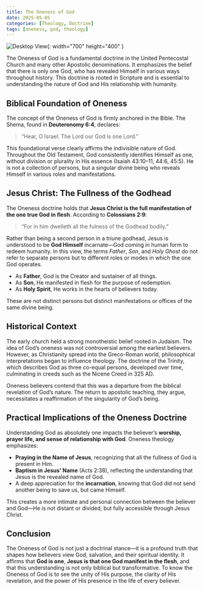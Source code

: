 ```yaml
---
title: The Oneness of God
date: 2025-05-05
categories: [Theology, Doctrine]
tags: [oneness, god, theology]
---
```


![Desktop View](https://images.unsplash.com/photo-1492176273113-2d51f47b23b0?q=80&w=2069&auto=format&fit=crop&ixlib=rb-4.1.0&ixid=M3wxMjA3fDB8MHxwaG90by1wYWdlfHx8fGVufDB8fHx8fA%3D%3D){: width="700" height="400" }

The Oneness of God is a fundamental doctrine in the United Pentecostal Church and many other Apostolic denominations. It emphasizes the belief that there is only one God, who has revealed Himself in various ways throughout history. This doctrine is rooted in Scripture and is essential to understanding the nature of God and His relationship with humanity.

## Biblical Foundation of Oneness

The concept of the Oneness of God is firmly anchored in the Bible. The Shema, found in **Deuteronomy 6:4**, declares:

> “Hear, O Israel: The Lord our God is one Lord.”

This foundational verse clearly affirms the indivisible nature of God. Throughout the Old Testament, God consistently identifies Himself as one, without division or plurality in His essence (Isaiah 43:10–11, 44:6, 45:5). He is not a collection of persons, but a singular divine being who reveals Himself in various roles and manifestations.

## Jesus Christ: The Fullness of the Godhead

The Oneness doctrine holds that **Jesus Christ is the full manifestation of the one true God in flesh**. According to **Colossians 2:9**:

> “For in him dwelleth all the fulness of the Godhead bodily.”

Rather than being a second person in a triune godhead, Jesus is understood to be **God Himself** incarnate—God coming in human form to redeem humanity. In this view, the terms _Father_, _Son_, and _Holy Ghost_ do not refer to separate persons but to different roles or modes in which the one God operates.

- As **Father**, God is the Creator and sustainer of all things.
- As **Son**, He manifested in flesh for the purpose of redemption.
- As **Holy Spirit**, He works in the hearts of believers today.

These are not distinct persons but distinct manifestations or offices of the same divine being.

## Historical Context

The early church held a strong monotheistic belief rooted in Judaism. The idea of God’s oneness was not controversial among the earliest believers. However, as Christianity spread into the Greco-Roman world, philosophical interpretations began to influence theology. The doctrine of the Trinity, which describes God as three co-equal persons, developed over time, culminating in creeds such as the Nicene Creed in 325 AD.

Oneness believers contend that this was a departure from the biblical revelation of God’s nature. The return to apostolic teaching, they argue, necessitates a reaffirmation of the singularity of God’s being.

## Practical Implications of the Oneness Doctrine

Understanding God as absolutely one impacts the believer’s **worship, prayer life, and sense of relationship with God**. Oneness theology emphasizes:

- **Praying in the Name of Jesus**, recognizing that all the fullness of God is present in Him.
- **Baptism in Jesus' Name** (Acts 2:38), reflecting the understanding that Jesus is the revealed name of God.
- A deep appreciation for the **incarnation**, knowing that God did not send another being to save us, but came Himself.

This creates a more intimate and personal connection between the believer and God—He is not distant or divided, but fully accessible through Jesus Christ.

## Conclusion

The Oneness of God is not just a doctrinal stance—it is a profound truth that shapes how believers view God, salvation, and their spiritual identity. It affirms that **God is one**, **Jesus is that one God manifest in the flesh**, and that this understanding is not only biblical but transformative. To know the Oneness of God is to see the unity of His purpose, the clarity of His revelation, and the power of His presence in the life of every believer.
